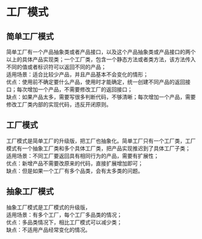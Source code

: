 
# 工厂模式
## 简单工厂模式
简单工厂有一个产品抽象类或者产品接口，以及这个产品抽象类或产品接口的两个以上的具体产品实现类；一个工厂类，包含一个静态方法或者类方法，该方法传入不同的值或者标识符可以返回不同的产品；</br>
适用场景：适合比较少产品，并且产品基本不会变化的情形；</br>
优点：使用前不确定要什么产品，使用时才能确定，统一创建不同产品的返回接口；每次增加一个产品，不需要修改工厂的返回接口；</br>
缺点：如果产品太多，需要写很多判断代码，不够清晰；每次增加一个产品，需要修改工厂类内部的实现代码，违反开闭原则。</br>

## 工厂模式
工厂模式是简单工厂的升级版，把工厂也抽象化。简单工厂只有一个工厂类，工厂模式有一个抽象工厂类和多个具体工厂类，把产品实现推迟到了具体工厂子类；</br>
适用场景：不同工厂要返回具有相同行为的产品，需要有扩展性；</br>
优点：新增产品不需要改原来的代码，直接扩展增加即可；</br>
缺点：但是如果一个工厂有多个品类，会有太多类的问题。</br>

## 抽象工厂模式
抽象工厂模式是工厂模式的升级版，</br>
适用场景：有多个工厂，每个工厂多品类的情况；</br>
优点：多品类情况下，相比工厂模式可以减少类；</br>
缺点：不适用产品经常变化的情况。</br>
